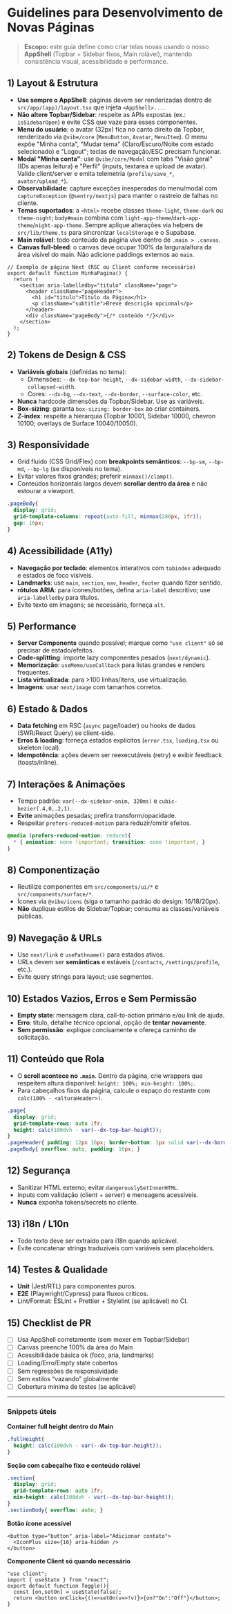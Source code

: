 # Guidelines para Desenvolvimento de Novas Páginas

> **Escopo:** este guia define como criar telas novas usando o nosso **AppShell** (Topbar + Sidebar fixos, Main rolável), mantendo consistência visual, acessibilidade e performance.

## 1) Layout & Estrutura
- **Use sempre o AppShell**: páginas devem ser renderizadas dentro de `src/app/(app)/layout.tsx` que injeta `<AppShell>...`.
- **Não altere Topbar/Sidebar**: respeite as APIs expostas (ex.: `isSidebarOpen`) e evite CSS que vaze para esses componentes.
- **Menu do usuário**: o avatar (32px) fica no canto direito da Topbar, renderizado via `@vibe/core` (`MenuButton`, `Avatar`, `MenuItem`). O menu expõe "Minha conta", "Mudar tema" (Claro/Escuro/Noite com estado selecionado) e "Logout"; teclas de navegação/ESC precisam funcionar.
- **Modal "Minha conta"**: use `@vibe/core/Modal` com tabs "Visão geral" (IDs apenas leitura) e "Perfil" (inputs, textarea e upload de avatar). Valide client/server e emita telemetria (`profile/save_*`, `avatar/upload_*`).
- **Observabilidade**: capture exceções inesperadas do menu/modal com `captureException` (`@sentry/nextjs`) para manter o rastreio de falhas no cliente.
- **Temas suportados**: a `<html>` recebe classes `theme-light`, `theme-dark` ou `theme-night`; `body#main` combina com `light-app-theme`/`dark-app-theme`/`night-app-theme`. Sempre aplique alterações via helpers de `src/lib/theme.ts` para sincronizar `localStorage` e o Supabase.
- **Main rolável**: todo conteúdo da página vive dentro de `.main > .canvas`.
- **Canvas full-bleed**: o canvas deve ocupar 100% da largura/altura da área visível do main. Não adicione paddings externos ao `main`.

```tsx
// Exemplo de página Next (RSC ou Client conforme necessário)
export default function MinhaPagina() {
  return (
    <section aria-labelledby="titulo" className="page">
      <header className="pageHeader">
        <h1 id="titulo">Título da Página</h1>
        <p className="subtitle">Breve descrição opcional</p>
      </header>
      <div className="pageBody">{/* conteúdo */}</div>
    </section>
  );
}
```

## 2) Tokens de Design & CSS
- **Variáveis globais** (definidas no tema):
  - Dimensões: `--dx-top-bar-height`, `--dx-sidebar-width`, `--dx-sidebar-collapsed-width`.
  - Cores: `--dx-bg`, `--dx-text`, `--dx-border`, `--surface-color`, etc.
- **Nunca** hardcode dimensões da Topbar/Sidebar. Use as variáveis.
- **Box-sizing**: garanta `box-sizing: border-box` ao criar containers.
- **Z-index**: respeite a hierarquia (Topbar 10001, Sidebar 10000, chevron 10100; overlays de Surface 10040/10050).

## 3) Responsividade
- Grid fluido (CSS Grid/Flex) com **breakpoints semânticos**: `--bp-sm`, `--bp-md`, `--bp-lg` (se disponíveis no tema).
- Evitar valores fixos grandes; preferir `minmax()/clamp()`.
- Conteúdos horizontais largos devem **scrollar dentro da área** e não estourar a viewport.

```css
.pageBody{
  display: grid;
  grid-template-columns: repeat(auto-fill, minmax(280px, 1fr));
  gap: 16px;
}
```

## 4) Acessibilidade (A11y)
- **Navegação por teclado**: elementos interativos com `tabindex` adequado e estados de foco visíveis.
- **Landmarks**: use `main`, `section`, `nav`, `header`, `footer` quando fizer sentido.
- **rótulos ARIA**: para ícones/botões, defina `aria-label` descritivo; use `aria-labelledby` para títulos.
- Evite texto em imagens; se necessário, forneça `alt`.

## 5) Performance
- **Server Components** quando possível; marque como `"use client"` só se precisar de estado/efeitos.
- **Code-splitting**: importe lazy componentes pesados (`next/dynamic`).
- **Memorização**: `useMemo/useCallback` para listas grandes e renders frequentes.
- **Lista virtualizada**: para >100 linhas/itens, use virtualização.
- **Imagens**: usar `next/image` com tamanhos corretos.

## 6) Estado & Dados
- **Data fetching** em RSC (`async` page/loader) ou hooks de dados (SWR/React Query) se client-side.
- **Erros & loading**: forneça estados explícitos (`error.tsx`, `loading.tsx` ou skeleton local).
- **Idempotência**: ações devem ser reexecutáveis (retry) e exibir feedback (toasts/inline).

## 7) Interações & Animações
- Tempo padrão: `var(--dx-sidebar-anim, 320ms)` e `cubic-bezier(.4,0,.2,1)`.
- **Evite** animações pesadas; prefira transform/opacidade.
- Respeitar `prefers-reduced-motion` para reduzir/omitir efeitos.

```css
@media (prefers-reduced-motion: reduce){
  * { animation: none !important; transition: none !important; }
}
```

## 8) Componentização
- Reutilize componentes em `src/components/ui/*` e `src/components/surface/*`.
- Ícones via `@vibe/icons` (siga o tamanho padrão do design: 16/18/20px).
- **Não** duplique estilos de Sidebar/Topbar; consuma as classes/variáveis públicas.

## 9) Navegação & URLs
- Use `next/link` e `usePathname()` para estados ativos.
- URLs devem ser **semânticas** e estáveis (`/contacts`, `/settings/profile`, etc.).
- Evite query strings para layout; use segmentos.

## 10) Estados Vazios, Erros e Sem Permissão
- **Empty state**: mensagem clara, call-to-action primário e/ou link de ajuda.
- **Erro**: título, detalhe técnico opcional, opção de **tentar novamente**.
- **Sem permissão**: explique concisamente e ofereça caminho de solicitação.

## 11) Conteúdo que Rola
- O **scroll acontece no `.main`**. Dentro da página, crie wrappers que respeitem altura disponível: `height: 100%; min-height: 100%;`.
- Para cabeçalhos fixos da página, calcule o espaço do restante com `calc(100% - <alturaHeader>)`.

```css
.page{
  display: grid;
  grid-template-rows: auto 1fr;
  height: calc(100dvh - var(--dx-top-bar-height));
}
.pageHeader{ padding: 12px 16px; border-bottom: 1px solid var(--dx-border); }
.pageBody{ overflow: auto; padding: 16px; }
```

## 12) Segurança
- Sanitizar HTML externo; evitar `dangerouslySetInnerHTML`.
- Inputs com validação (client + server) e mensagens acessíveis.
- **Nunca** exponha tokens/secrets no cliente.

## 13) i18n / L10n
- Todo texto deve ser extraído para i18n quando aplicável.
- Evite concatenar strings traduzíveis com variáveis sem placeholders.

## 14) Testes & Qualidade
- **Unit** (Jest/RTL) para componentes puros.
- **E2E** (Playwright/Cypress) para fluxos críticos.
- Lint/Format: ESLint + Prettier + Stylelint (se aplicável) no CI.

## 15) Checklist de PR
- [ ] Usa AppShell corretamente (sem mexer em Topbar/Sidebar)
- [ ] Canvas preenche 100% da área do Main
- [ ] Acessibilidade básica ok (foco, aria, landmarks)
- [ ] Loading/Erro/Empty state cobertos
- [ ] Sem regressões de responsividade
- [ ] Sem estilos “vazando” globalmente
- [ ] Cobertura mínima de testes (se aplicável)

---

### Snippets úteis
**Container full height dentro do Main**
```css
.fullHeight{
  height: calc(100dvh - var(--dx-top-bar-height));
}
```

**Seção com cabeçalho fixo e conteúdo rolável**
```css
.section{
  display: grid;
  grid-template-rows: auto 1fr;
  min-height: calc(100dvh - var(--dx-top-bar-height));
}
.sectionBody{ overflow: auto; }
```

**Botão ícone acessível**
```tsx
<button type="button" aria-label="Adicionar contato">
  <IconPlus size={16} aria-hidden />
</button>
```

**Componente Client só quando necessário**
```tsx
"use client";
import { useState } from "react";
export default function Toggle(){
  const [on,setOn] = useState(false);
  return <button onClick={()=>setOn(v=>!v)}>{on?"On":"Off"}</button>;
}
```


